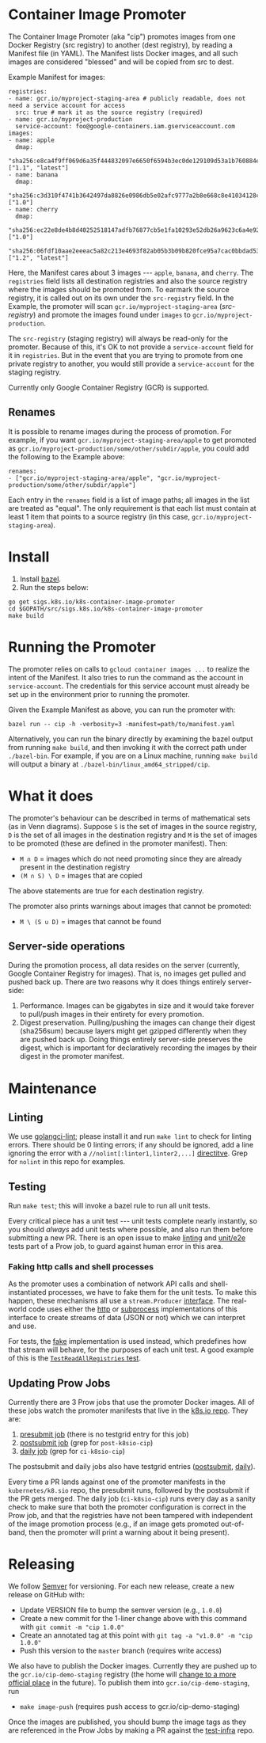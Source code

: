 # Container Image Promoter

The Container Image Promoter (aka "cip") promotes images from one Docker
Registry (src registry) to another (dest registry), by reading a Manifest file
(in YAML). The Manifest lists Docker images, and all such images are considered
"blessed" and will be copied from src to dest.

Example Manifest for images:

```
registries:
- name: gcr.io/myproject-staging-area # publicly readable, does not need a service account for access
  src: true # mark it as the source registry (required)
- name: gcr.io/myproject-production
  service-account: foo@google-containers.iam.gserviceaccount.com
images:
- name: apple
  dmap:
    "sha256:e8ca4f9ff069d6a35f444832097e6650f6594b3ec0de129109d53a1b760884e9": ["1.1", "latest"]
- name: banana
  dmap:
    "sha256:c3d310f4741b3642497da8826e0986db5e02afc9777a2b8e668c8e41034128c1": ["1.0"]
- name: cherry
  dmap:
    "sha256:ec22e8de4b8d40252518147adfb76877cb5e1fa10293e52db26a9623c6a4e92b": ["1.0"]
    "sha256:06fdf10aae2eeeac5a82c213e4693f82ab05b3b09b820fce95a7cac0bbdad534": ["1.2", "latest"]
```

Here, the Manifest cares about 3 images --- `apple`, `banana`, and `cherry`. The
`registries` field lists all destination registries and also the source registry
where the images should be promoted from. To earmark the source registry, it is
called out on its own under the `src-registry` field. In the Example, the
promoter will scan `gcr.io/myproject-staging-area` (*src-registry*) and promote
the images found under `images` to `gcr.io/myproject-production`.

The `src-registry` (staging registry) will always be read-only for the promoter.
Because of this, it's OK to not provide a `service-account` field for it in
`registries`. But in the event that you are trying to promote from one private
registry to another, you would still provide a `service-account` for the staging
registry.

Currently only Google Container Registry (GCR) is supported.

## Renames

It is possible to rename images during the process of promotion. For example, if
you want `gcr.io/myproject-staging-area/apple` to get promoted as
`gcr.io/myproject-production/some/other/subdir/apple`, you could add the
following to the Example above:

```
renames:
- ["gcr.io/myproject-staging-area/apple", "gcr.io/myproject-production/some/other/subdir/apple"]
```

Each entry in the `renames` field is a list of image paths; all images in the
list are treated as "equal". The only requirement is that each list must contain
at least 1 item that points to a source registry (in this case,
`gcr.io/myproject-staging-area`).

# Install

1. Install [bazel][bazel].
2. Run the steps below:

```
go get sigs.k8s.io/k8s-container-image-promoter
cd $GOPATH/src/sigs.k8s.io/k8s-container-image-promoter
make build
```

# Running the Promoter

The promoter relies on calls to `gcloud container images ...` to realize the
intent of the Manifest. It also tries to run the command as the account in
`service-account`. The credentials for this service account must already be set
up in the environment prior to running the promoter.

Given the Example Manifest as above, you can run the promoter with:

```
bazel run -- cip -h -verbosity=3 -manifest=path/to/manifest.yaml
```

Alternatively, you can run the binary directly by examining the bazel output
from running `make build`, and then invoking it with the correct path under
`./bazel-bin`. For example, if you are on a Linux machine, running `make build`
will output a binary at `./bazel-bin/linux_amd64_stripped/cip`.

# What it does

The promoter's behaviour can be described in terms of mathematical sets (as in Venn diagrams).
Suppose `S` is the set of images in the source registry, `D` is the set of all images in the destination registry and
`M` is the set of images to be promoted (these are defined in the promoter manifest). Then:

- `M ∩ D` = images which do not need promoting since they are already present in the destination registry
- `(M ∩ S) \ D` = images that are copied

The above statements are true for each destination registry.

The promoter also prints warnings about images that cannot be promoted:

- `M \ (S ∪ D)` = images that cannot be found

## Server-side operations

During the promotion process, all data resides on the server (currently, Google
Container Registry for images). That is, no images get pulled and pushed back
up. There are two reasons why it does things entirely server-side:

1. Performance. Images can be gigabytes in size and it would take forever to
   pull/push images in their entirety for every promotion.
1. Digest preservation. Pulling/pushing the images can change their digest
   (sha256sum) because layers might get gzipped differently when they are pushed
   back up. Doing things entirely server-side preserves the digest, which is
   important for declaratively recording the images by their digest in the
   promoter manifest.

# Maintenance

## Linting

We use [golangci-lint](https://github.com/golangci/golangci-lint); please
install it and run `make lint` to check for linting errors. There should be 0
linting errors; if any should be ignored, add a line ignoring the error with a
`//nolint[:linter1,linter2,...]`
[directitve](https://github.com/golangci/golangci-lint#false-positives). Grep
for `nolint` in this repo for examples.

## Testing

Run `make test`; this will invoke a bazel rule to run all unit tests.

Every critical piece has a unit test --- unit tests complete nearly instantly,
so you should *always* add unit tests where possible, and also run them before
submitting a new PR. There is an open issue to make
[linting](https://github.com/kubernetes-sigs/k8s-container-image-promoter/issues/36)
and
[unit/e2e](https://github.com/kubernetes-sigs/k8s-container-image-promoter/issues/8)
tests part of a Prow job, to guard against human error in this area.

### Faking http calls and shell processes

As the promoter uses a combination of network API calls and shell-instantiated
processes, we have to fake them for the unit tests. To make this happen, these
mechanisms all use a `stream.Producer` [interface](lib/stream/types.go). The
real-world code uses either the [http](lib/stream/http.go) or
[subprocess](lib/stream/subprocess.go) implementations of this interface to
create streams of data (JSON or not) which we can interpret and use.

For tests, the [fake](lib/stream/fake.go) implementation is used instead, which
predefines how that stream will behave, for the purposes of each unit test. A
good example of this is the [`TestReadAllRegistries`
test](lib/dockerregistry/inventory_test.go).

## Updating Prow Jobs

Currently there are 3 Prow jobs that use the promoter Docker images. All of
these jobs watch the promoter manifests that live in the [k8s.io
repo](https://github.com/kubernetes/k8s.io/tree/master/k8s.gcr.io). They are:

1. [presubmit job][prow-presubmit-definition] (there is no testgrid entry for this job)
1. [postsubmit job][prow-trusted-definitions] (grep for `post-k8sio-cip`)
1. [daily job][prow-trusted-definitions] (grep for `ci-k8sio-cip`)

The postsubmit and daily jobs also have testgrid entries
([postsubmit](https://k8s-testgrid.appspot.com/sig-release-misc#post-k8sio-cip),
[daily](https://k8s-testgrid.appspot.com/sig-release-misc#ci-k8sio-cip)).

Every time a PR lands against one of the promoter manifests in the
`kubernetes/k8.sio` repo, the presubmit runs, followed by the postsubmit if the
PR gets merged. The daily job (`ci-k8sio-cip`) runs every day as a sanity check
to make sure that both the promoter configuration is correct in the Prow job,
and that the registries have not been tampered with independent of the image
promotion process (e.g., if an image gets promoted out-of-band, then the
promoter will print a warning about it being present).

# Releasing

We follow [Semver](https://semver.org/) for versioning. For each new release,
create a new release on GitHub with:

- Update VERSION file to bump the semver version (e.g., `1.0.0`)
- Create a new commit for the 1-liner change above with this command with `git commit -m "cip 1.0.0"`
- Create an annotated tag at this point with `git tag -a "v1.0.0" -m "cip 1.0.0"`
- Push this version to the `master` branch (requires write access)

We also have to publish the Docker images. Currently they are pushed up to the
`gcr.io/cip-demo-staging` registry (the home will [change to a more official
place](https://github.com/kubernetes-sigs/k8s-container-image-promoter/issues/49)
in the future). To publish them into `gcr.io/cip-demo-staging`, run

- `make image-push` (requires push access to gcr.io/cip-demo-staging)

Once the images are published, you should bump the image tags as they are
referenced in the Prow Jobs by making a PR against the
[test-infra](https://github.com/kubernetes/test-infra/) repo.

[bazel]:https://bazel.build/
[prow-presubmit-definition]:https://github.com/kubernetes/test-infra/blob/master/config/jobs/kubernetes/sig-release/cip/container-image-promoter.yaml
[prow-trusted-definitions]:https://github.com/kubernetes/test-infra/blob/master/config/jobs/kubernetes/test-infra/test-infra-trusted.yaml
